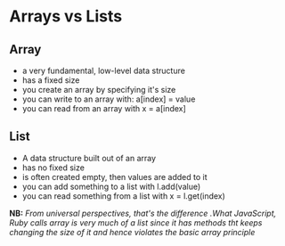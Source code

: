 # Arrays vs Lists

## Array
  - a very fundamental, low-level data structure
  - has a fixed size
  - you create an array by specifying it's size
  - you can write to an array with: a[index] = value
  - you can read from an array with x = a[index]

## List
  - A data structure built out of an array
  - has no fixed size
  - is often created empty, then values are added to it
  - you can add something to a list with l.add(value)
  - you can read something from a list  with x = l.get(index)

**NB:** *From universal perspectives, that's the difference .What JavaScript, Ruby calls array is very much of a list since it has methods tht keeps changing the size of it and hence violates the basic array principle*